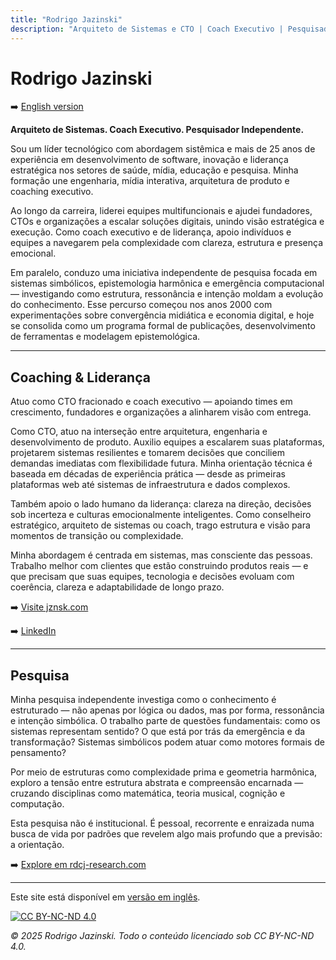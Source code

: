 ```yaml
---
title: "Rodrigo Jazinski"
description: "Arquiteto de Sistemas e CTO | Coach Executivo | Pesquisador Independente em Sistemas Simbólicos | Explorando Conhecimento, Computação e Ressonância | Foco em Engenharia de Produto, Inovação, IA & Automação, e Liderança Técnica"
---
```


<link rel="stylesheet" href="style.css">

<link rel="icon" type="image/png" sizes="32x32" href="favicon-32x32.png">
<link rel="icon" type="image/png" sizes="16x16" href="favicon-16x16.png">
<link rel="apple-touch-icon" sizes="180x180" href="apple-touch-icon.png">
<link rel="manifest" href="site.webmanifest">
<link rel="shortcut icon" href="favicon.ico">

<!--
<img src="portrait.jpg" alt="Retrato de Rodrigo Jazinski" width="200" style="border-radius: 8px; margin-bottom: 20px;" />
-->

# Rodrigo Jazinski
➡️ [English version](https://www.rodrigojazinski.com)

**Arquiteto de Sistemas. Coach Executivo. Pesquisador Independente.**

Sou um líder tecnológico com abordagem sistêmica e mais de 25 anos de experiência em desenvolvimento de software, inovação e liderança estratégica nos setores de saúde, mídia, educação e pesquisa. Minha formação une engenharia, mídia interativa, arquitetura de produto e coaching executivo.

Ao longo da carreira, liderei equipes multifuncionais e ajudei fundadores, CTOs e organizações a escalar soluções digitais, unindo visão estratégica e execução. Como coach executivo e de liderança, apoio indivíduos e equipes a navegarem pela complexidade com clareza, estrutura e presença emocional.

Em paralelo, conduzo uma iniciativa independente de pesquisa focada em sistemas simbólicos, epistemologia harmônica e emergência computacional — investigando como estrutura, ressonância e intenção moldam a evolução do conhecimento. Esse percurso começou nos anos 2000 com experimentações sobre convergência midiática e economia digital, e hoje se consolida como um programa formal de publicações, desenvolvimento de ferramentas e modelagem epistemológica.

---

## Coaching & Liderança

Atuo como CTO fracionado e coach executivo — apoiando times em crescimento, fundadores e organizações a alinharem visão com entrega.

Como CTO, atuo na interseção entre arquitetura, engenharia e desenvolvimento de produto. Auxilio equipes a escalarem suas plataformas, projetarem sistemas resilientes e tomarem decisões que conciliem demandas imediatas com flexibilidade futura. Minha orientação técnica é baseada em décadas de experiência prática — desde as primeiras plataformas web até sistemas de infraestrutura e dados complexos.

Também apoio o lado humano da liderança: clareza na direção, decisões sob incerteza e culturas emocionalmente inteligentes. Como conselheiro estratégico, arquiteto de sistemas ou coach, trago estrutura e visão para momentos de transição ou complexidade.

Minha abordagem é centrada em sistemas, mas consciente das pessoas. Trabalho melhor com clientes que estão construindo produtos reais — e que precisam que suas equipes, tecnologia e decisões evoluam com coerência, clareza e adaptabilidade de longo prazo.

➡️ [Visite jznsk.com](https://www.jznsk.com)

➡️ [LinkedIn](https://www.linkedin.com/in/jazinski/)

---

## Pesquisa

Minha pesquisa independente investiga como o conhecimento é estruturado — não apenas por lógica ou dados, mas por forma, ressonância e intenção simbólica. O trabalho parte de questões fundamentais: como os sistemas representam sentido? O que está por trás da emergência e da transformação? Sistemas simbólicos podem atuar como motores formais de pensamento?

Por meio de estruturas como complexidade prima e geometria harmônica, exploro a tensão entre estrutura abstrata e compreensão encarnada — cruzando disciplinas como matemática, teoria musical, cognição e computação.

Esta pesquisa não é institucional. É pessoal, recorrente e enraizada numa busca de vida por padrões que revelem algo mais profundo que a previsão: a orientação.

➡️ [Explore em rdcj-research.com](https://www.rdcj-research.com)

---

Este site está disponível em [versão em inglês](https://www.rodrigojazinski.com).

[![CC BY-NC-ND 4.0](https://licensebuttons.net/l/by-nc-nd/4.0/88x31.png)](https://creativecommons.org/licenses/by-nc-nd/4.0/)


_© 2025 Rodrigo Jazinski. Todo o conteúdo licenciado sob CC BY-NC-ND 4.0._

